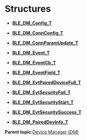 # Structures

-   **[BLE\_DM\_Config\_T](GUID-22957034-8605-4D1E-9DFA-20215807A2E3.md)**  

-   **[BLE\_DM\_ConnConfig\_T](GUID-18A0FFA3-8906-4809-AEEA-F669EAE8E93E.md)**  

-   **[BLE\_DM\_ConnParamUpdate\_T](GUID-2325B23F-01C7-4753-AA21-69A3D8B4AB1F.md)**  

-   **[BLE\_DM\_Event\_T](GUID-AF6224B1-E4B6-4572-9AE4-13788CE7DF78.md)**  

-   **[BLE\_DM\_EventCb\_T](GUID-1E32B3C0-CBE3-45D7-AECC-C13C97F155B1.md)**  

-   **[BLE\_DM\_EventField\_T](GUID-6F852313-EC73-46B1-9903-24CBA17905E6.md)**  

-   **[BLE\_DM\_EvtPairedDeviceFull\_T](GUID-65616CE8-689A-4BB4-AE57-E5F9A5B3FBF3.md)**  

-   **[BLE\_DM\_EvtSecurityFail\_T](GUID-A7013816-3375-4AB5-9DCA-83ECF1DDB5C3.md)**  

-   **[BLE\_DM\_EvtSecurityStart\_T](GUID-4125105D-DB1E-45F9-B443-D9B5C4D6165C.md)**  

-   **[BLE\_DM\_EvtSecuritySuccess\_T](GUID-610666C6-91C4-4A97-A3F7-71407FE3E639.md)**  

-   **[BLE\_DM\_PairedDevInfo\_T](GUID-6C9F0A19-A980-4B58-BA29-F482CDEE6AE1.md)**  


**Parent topic:**[Device Manager \(DM\)](GUID-D35416CB-25AD-41BF-8713-1BD19835E552.md)


